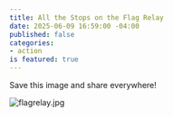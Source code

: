 ```yaml
---
title: All the Stops on the Flag Relay
date: 2025-06-09 16:59:00 -04:00
published: false
categories:
- action
is featured: true
---
```


Save this image and share everywhere!

![flagrelay.jpg](/uploads/flagrelay.jpg)